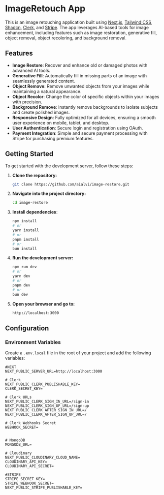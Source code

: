 # ImageRetouch App

This is an image retouching application built using [Next.js](https://nextjs.org/), [Tailwind CSS](https://tailwindcss.com/), [Shadcn](https://github.com/shadcn), [Clerk](https://clerk.com/), and [Stripe](https://stripe.com/). The app leverages AI-based tools for image enhancement, including features such as image restoration, generative fill, object removal, object recoloring, and background removal.

## Features

- **Image Restore**: Recover and enhance old or damaged photos with advanced AI tools.
- **Generative Fill**: Automatically fill in missing parts of an image with seamlessly generated content.
- **Object Remove**: Remove unwanted objects from your images while maintaining a natural appearance.
- **Object Recolor**: Change the color of specific objects within your images with precision.
- **Background Remove**: Instantly remove backgrounds to isolate subjects and create polished images.
- **Responsive Design**: Fully optimized for all devices, ensuring a smooth user experience on mobile, tablet, and desktop.
- **User Authentication**: Secure login and registration using OAuth.
- **Payment Integration**: Simple and secure payment processing with Stripe for purchasing premium features.

## Getting Started

To get started with the development server, follow these steps:

1. **Clone the repository:**

    ```bash
    git clone https://github.com/aialvi/image-restore.git
    ```

2. **Navigate into the project directory:**

    ```bash
    cd image-restore
    ```

3. **Install dependencies:**

    ```bash
    npm install
    # or
    yarn install
    # or
    pnpm install
    # or
    bun install
    ```

4. **Run the development server:**

    ```bash
    npm run dev
    # or
    yarn dev
    # or
    pnpm dev
    # or
    bun dev
    ```

5. **Open your browser and go to:**

    ```bash
    http://localhost:3000
    ```

## Configuration

### Environment Variables

Create a `.env.local` file in the root of your project and add the following variables:

```env
#NEXT
NEXT_PUBLIC_SERVER_URL=http://localhost:3000

# Clerk
NEXT_PUBLIC_CLERK_PUBLISHABLE_KEY=
CLERK_SECRET_KEY=

# Clerk URLs
NEXT_PUBLIC_CLERK_SIGN_IN_URL=/sign-in
NEXT_PUBLIC_CLERK_SIGN_UP_URL=/sign-up
NEXT_PUBLIC_CLERK_AFTER_SIGN_IN_URL=/
NEXT_PUBLIC_CLERK_AFTER_SIGN_UP_URL=/

# Clerk Webhooks Secret
WEBHOOK_SECRET=


# MongoDB
MONGODB_URL=

# Cloudinary
NEXT_PUBLIC_CLOUDINARY_CLOUD_NAME=
CLOUDINARY_API_KEY=
CLOUDINARY_API_SECRET=

#STRIPE
STRIPE_SECRET_KEY=
STRIPE_WEBHOOK_SECRET=
NEXT_PUBLIC_STRIPE_PUBLISHABLE_KEY=
